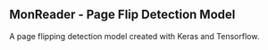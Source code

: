 ## MonReader - Page Flip Detection Model
A page flipping detection model created with Keras and Tensorflow.
